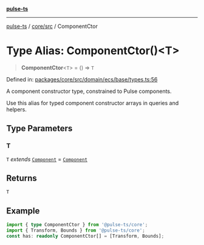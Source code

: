 [**pulse-ts**](../../../README.md)

***

[pulse-ts](../../../README.md) / [core/src](../README.md) / ComponentCtor

# Type Alias: ComponentCtor()\<T\>

> **ComponentCtor**\<`T`\> = () => `T`

Defined in: [packages/core/src/domain/ecs/base/types.ts:56](https://github.com/jlehett/pulse-ts/blob/d786433c7cb88fe7c30a7029f46dff58815931cc/packages/core/src/domain/ecs/base/types.ts#L56)

A component constructor type, constrained to Pulse components.

Use this alias for typed component constructor arrays in queries and helpers.

## Type Parameters

### T

`T` *extends* [`Component`](../classes/Component.md) = [`Component`](../classes/Component.md)

## Returns

`T`

## Example

```ts
import { type ComponentCtor } from '@pulse-ts/core';
import { Transform, Bounds } from '@pulse-ts/core';
const has: readonly ComponentCtor[] = [Transform, Bounds];
```
